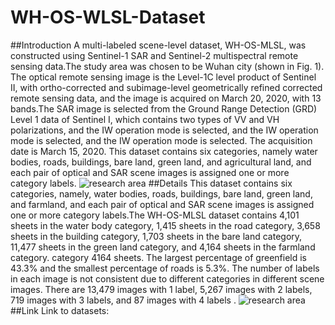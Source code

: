 # WH-OS-WLSL-Dataset
##Introduction
A multi-labeled scene-level dataset, WH-OS-MLSL, was constructed using Sentinel-1 SAR and Sentinel-2 multispectral remote sensing data.The study area was chosen to be Wuhan city (shown in Fig. 1). The optical remote sensing image is the Level-1C level product of Sentinel II, with ortho-corrected and subimage-level geometrically refined corrected remote sensing data, and the image is acquired on March 20, 2020, with 13 bands.The SAR image is selected from the Ground Range Detection (GRD) Level 1 data of Sentinel I, which contains two types of VV and VH polarizations, and the IW operation mode is selected, and the IW operation mode is selected, and the IW operation mode is selected. The acquisition date is March 15, 2020. This dataset contains six categories, namely water bodies, roads, buildings, bare land, green land, and agricultural land, and each pair of optical and SAR scene images is assigned one or more category labels.
![research area](/home/kay/ZYM/WU-OS-WLSL/图片1.png)
##Details
This dataset contains six categories, namely, water bodies, roads, buildings, bare land, green land, and farmland, and each pair of optical and SAR scene images is assigned one or more category labels.The WH-OS-MLSL dataset contains 4,101 sheets in the water body category, 1,415 sheets in the road category, 3,658 sheets in the building category, 1,703 sheets in the bare land category, 11,477 sheets in the green land category, and 4,164 sheets in the farmland category. category 4164 sheets. The largest percentage of greenfield is 43.3% and the smallest percentage of roads is 5.3%. The number of labels in each image is not consistent due to different categories in different scene images. There are 13,479 images with 1 label, 5,267 images with 2 labels, 719 images with 3 labels, and 87 images with 4 labels .
![research area](/home/kay/ZYM/WU-OS-WLSL/图片2.png)
##Link
Link to datasets:
